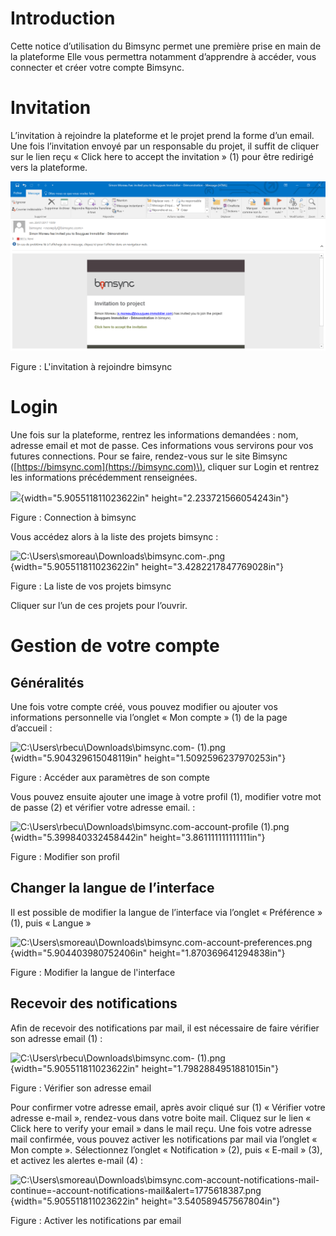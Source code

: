 # Introduction

Cette notice d’utilisation du Bimsync permet une première prise en main de la plateforme Elle vous permettra notamment d’apprendre à accéder, vous connecter et créer votre compte Bimsync.

# Invitation

L’invitation à rejoindre la plateforme et le projet prend la forme d’un email. Une fois l’invitation envoyé par un responsable du projet, il suffit de cliquer sur le lien reçu  « Click here to accept the invitation » \(1\) pour être redirigé vers la plateforme.

![](/02_PlateformeBIM/images/image002.png)

Figure : L'invitation à rejoindre bimsync

# Login

Une fois sur la plateforme, rentrez les informations demandées : nom, adresse email et mot de passe. Ces informations vous servirons pour vos futures connections. Pour se faire, rendez-vous sur le site Bimsync \([https://bimsync.com](https://bimsync.com)\), cliquer sur Login et rentrez les informations précédemment renseignées.

![](media/image3.png){width="5.905511811023622in" height="2.233721566054243in"}

Figure : Connection à bimsync

Vous accédez alors à la liste des projets bimsync :

![C:\\Users\\smoreau\\Downloads\\bimsync.com-.png](media/image4.png){width="5.905511811023622in" height="3.4282217847769028in"}

Figure : La liste de vos projets bimsync

Cliquer sur l’un de ces projets pour l’ouvrir.

# Gestion de votre compte

## Généralités

Une fois votre compte créé, vous pouvez modifier ou ajouter vos informations personnelle via l’onglet « Mon compte » \(1\) de la page d’accueil :

![C:\\Users\\rbecu\\Downloads\\bimsync.com-
\(1\).png](media/image5.png){width="5.904329615048119in" height="1.5092596237970253in"}

Figure : Accéder aux paramètres de son compte

Vous pouvez ensuite ajouter une image à votre profil \(1\), modifier votre mot de passe \(2\) et vérifier votre adresse email. :

![C:\\Users\\rbecu\\Downloads\\bimsync.com-account-profile
\(1\).png](media/image6.png){width="5.399840332458442in" height="3.861111111111111in"}

Figure : Modifier son profil

## Changer la langue de l’interface

Il est possible de modifier la langue de l’interface via l’onglet « Préférence » \(1\), puis « Langue »

![C:\\Users\\smoreau\\Downloads\\bimsync.com-account-preferences.png](media/image7.png){width="5.904403980752406in" height="1.870369641294838in"}

Figure : Modifier la langue de l'interface

## Recevoir des notifications

Afin de recevoir des notifications par mail, il est nécessaire de faire vérifier son adresse email \(1\) :

![C:\\Users\\rbecu\\Downloads\\bimsync.com-
\(1\).png](media/image5.png){width="5.905511811023622in" height="1.7982884951881015in"}

Figure : Vérifier son adresse email

Pour confirmer votre adresse email, après avoir cliqué sur \(1\) « Vérifier votre adresse e-mail », rendez-vous dans votre boite mail. Cliquez sur le lien « Click here to verify your email » dans le mail reçu. Une fois votre adresse mail confirmée, vous pouvez activer les notifications par mail via l’onglet « Mon compte ». Sélectionnez l’onglet « Notification » \(2\), puis « E-mail » \(3\), et activez les alertes e-mail \(4\) :

![C:\\Users\\smoreau\\Downloads\\bimsync.com-account-notifications-mail-continue=-account-notifications-mail&amp;alert=1775618387.png](media/image8.png){width="5.905511811023622in" height="3.540589457567804in"}

Figure : Activer les notifications par email

